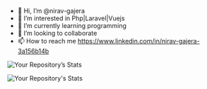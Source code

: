 - 👋 Hi, I’m @nirav-gajera
- 👀 I’m interested in Php|Laravel|Vuejs
- 🌱 I’m currently learning programming
- 💞️ I’m looking to collaborate
- 📫 How to reach me https://www.linkedin.com/in/nirav-gajera-3a156b14b

<!---
nirav-gajera/nirav-gajera is a ✨ special ✨ repository because its `README.md` (this file) appears on your GitHub profile.
You can click the Preview link to take a look at your changes.
--->

![Your Repository’s Stats](https://github-readme-stats.vercel.app/api?username=nirav-gajera&show_icons=true)

![Your Repository's Stats](https://github-readme-stats.vercel.app/api/top-langs/?username=nirav-gajera&theme=blue-green)

